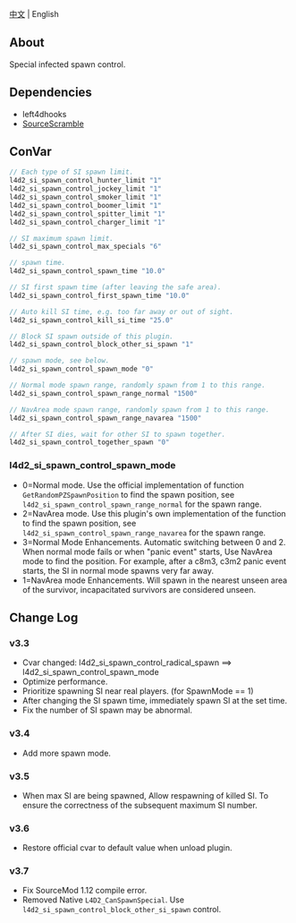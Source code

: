 [中文](./README.md) | English

## About
Special infected spawn control.

## Dependencies
- left4dhooks
- [SourceScramble](https://github.com/nosoop/SMExt-SourceScramble)

## ConVar
```c
// Each type of SI spawn limit.
l4d2_si_spawn_control_hunter_limit "1"
l4d2_si_spawn_control_jockey_limit "1"
l4d2_si_spawn_control_smoker_limit "1"
l4d2_si_spawn_control_boomer_limit "1"
l4d2_si_spawn_control_spitter_limit "1"
l4d2_si_spawn_control_charger_limit "1"

// SI maximum spawn limit.
l4d2_si_spawn_control_max_specials "6"

// spawn time.
l4d2_si_spawn_control_spawn_time "10.0"

// SI first spawn time (after leaving the safe area).
l4d2_si_spawn_control_first_spawn_time "10.0"

// Auto kill SI time, e.g. too far away or out of sight.
l4d2_si_spawn_control_kill_si_time "25.0"

// Block SI spawn outside of this plugin.
l4d2_si_spawn_control_block_other_si_spawn "1"

// spawn mode, see below.
l4d2_si_spawn_control_spawn_mode "0"

// Normal mode spawn range, randomly spawn from 1 to this range.
l4d2_si_spawn_control_spawn_range_normal "1500"

// NavArea mode spawn range, randomly spawn from 1 to this range.
l4d2_si_spawn_control_spawn_range_navarea "1500"

// After SI dies, wait for other SI to spawn together.
l4d2_si_spawn_control_together_spawn "0" 
```

### l4d2_si_spawn_control_spawn_mode

- 0=Normal mode. Use the official implementation of function `GetRandomPZSpawnPosition` to find the spawn position, see `l4d2_si_spawn_control_spawn_range_normal` for the spawn range.
- 2=NavArea mode. Use this plugin's own implementation of the function to find the spawn position, see `l4d2_si_spawn_control_spawn_range_navarea` for the spawn range.
- 3=Normal Mode Enhancements. Automatic switching between 0 and 2. When normal mode fails or when "panic event" starts, Use NavArea mode to find the position. For example, after a c8m3, c3m2 panic event starts, the SI in normal mode spawns very far away.
- 1=NavArea mode Enhancements. Will spawn in the nearest unseen area of the survivor, incapacitated survivors are considered unseen.

## Change Log

### v3.3
- Cvar changed: l4d2_si_spawn_control_radical_spawn ==> l4d2_si_spawn_control_spawn_mode
- Optimize performance.
- Prioritize spawning SI near real players. (for SpawnMode == 1)
- After changing the SI spawn time, immediately spawn SI at the set time.
- Fix the number of SI spawn may be abnormal.

### v3.4
- Add more spawn mode.

### v3.5
- When max SI are being spawned, Allow respawning of killed SI. To ensure the correctness of the subsequent maximum SI number.

### v3.6
- Restore official cvar to default value when unload plugin.

### v3.7
- Fix SourceMod 1.12 compile error.
- Removed Native `L4D2_CanSpawnSpecial`. Use `l4d2_si_spawn_control_block_other_si_spawn` control.
